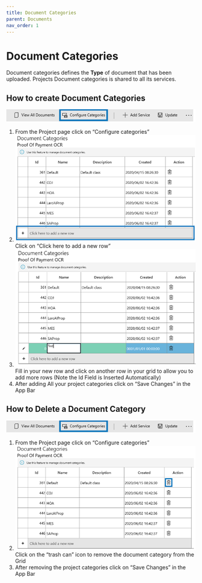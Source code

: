 ```yaml
---
title: Document Categories
parent: Documents
nav_order: 1
---
```


# Document Categories

Document categories defines the **Type** of document that has been uploaded. Projects Document categories is shared to all its services.

## How to create Document Categories

![](<../.gitbook/assets/79 (1) (3).png>)

1. From the Project page click on “Configure categories”
2. ![](<../.gitbook/assets/80 (1) (1) (1).png>) Click on “Click here to add a new row”
3. ![](<../.gitbook/assets/81 (1) (1) (1).png>) Fill in your new row and click on another row in your grid to allow you to add more rows (Note the Id Field is Inserted Automatically)
4. After adding All your project categories click on “Save Changes” in the App Bar

## How to Delete a Document Category

![](<../.gitbook/assets/79 (1) (3) (4).png>)

1. From the Project page click on “Configure categories”
2. ![](<../.gitbook/assets/83 (1) (1) (1).png>) Click on the “trash can” icon to remove the document category from the Grid
3. After removing the project categories click on “Save Changes” in the App Bar
